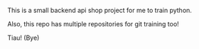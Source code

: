 This is a small backend api shop project for me to train python.

Also, this repo has multiple repositories for git training too!

Tiau! (Bye)